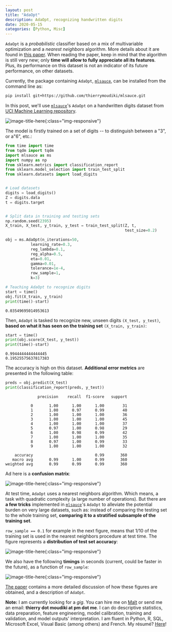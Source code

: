 ```yaml
---
layout: post
title: "AdaOpt"
description: AdaOpt, recognizing handwritten digits
date: 2020-05-15
categories: [Python, Misc]
---
```



`AdaOpt` is a _probabilistic_ classifier based on a mix of multivariable optimization and a _nearest neighbors_ algorithm. More details about it are found in [this paper](https://www.researchgate.net/publication/341409169_AdaOpt_Multivariable_optimization_for_classification). When reading the paper, keep in mind that the algorithm is still very new; only __time will allow to fully appreciate all its features__. Plus, its performance on this dataset is not an indicator of its future performance, on other datasets. 

Currently, the package containing `AdaOpt`, [`mlsauce`](https://github.com/thierrymoudiki/mlsauce), can be installed from the command line as: 

```bash
pip install git+https://github.com/thierrymoudiki/mlsauce.git

```

In this post, we'll use [`mlsauce`](https://github.com/thierrymoudiki/mlsauce)'s `AdaOpt` on a handwritten digits dataset from [UCI Machine Learning repository](https://archive.ics.uci.edu/ml/datasets/Optical+Recognition+of+Handwritten+Digits). 

![image-title-here]({{base}}/images/2020-05-15/2020-05-15-image0.png){:class="img-responsive"}

The model is firstly trained on a set of digits -- to distinguish between a "3", or a"6", etc.:

```python
from time import time
from tqdm import tqdm
import mlsauce as ms
import numpy as np
from sklearn.metrics import classification_report
from sklearn.model_selection import train_test_split
from sklearn.datasets import load_digits


# Load datasets
digits = load_digits()
Z = digits.data
t = digits.target


# Split data in training and testing sets
np.random.seed(2395)
X_train, X_test, y_train, y_test = train_test_split(Z, t, 
                                                    test_size=0.2)

obj = ms.AdaOpt(n_iterations=50,
           learning_rate=0.3,
           reg_lambda=0.1,            
           reg_alpha=0.5,
           eta=0.01,
           gamma=0.01, 
           tolerance=1e-4,
           row_sample=1,
           k=3)

# Teaching AdaOpt to recognize digits
start = time()
obj.fit(X_train, y_train)
print(time()-start)


```
```
0.03549695014953613
```

Then, `AdaOpt` is tasked to recognize new, unseen digits `(X_test, y_test)`, __based on what it has seen on the training set__ `(X_train, y_train)`: 

```python
start = time()
print(obj.score(X_test, y_test))
print(time()-start)
```
```
0.9944444444444445
0.19525575637817383
```

The accuracy is high on this dataset. __Additional error metrics__ are presented in the following table: 

```python
preds = obj.predict(X_test)
print(classification_report(preds, y_test))

```
```
              precision    recall  f1-score   support

           0       1.00      1.00      1.00        31
           1       1.00      0.97      0.99        40
           2       1.00      1.00      1.00        36
           3       1.00      1.00      1.00        45
           4       1.00      1.00      1.00        37
           5       0.97      1.00      0.98        29
           6       1.00      0.98      0.99        42
           7       1.00      1.00      1.00        35
           8       0.97      1.00      0.99        33
           9       1.00      1.00      1.00        32

    accuracy                           0.99       360
   macro avg       0.99      1.00      0.99       360
weighted avg       0.99      0.99      0.99       360

```

Ad here is a __confusion matrix__:

![image-title-here]({{base}}/images/2020-05-15/2020-05-15-image1.png){:class="img-responsive"}

At test time, `AdaOpt` uses a nearest neighbors algorithm. Which means, a task with quadratic complexity (a large number of operations). But there are __a few tricks__ implemented in [`mlsauce`](https://github.com/thierrymoudiki/mlsauce)'s `AdaOpt` to alleviate the potential burden on very large datasets, such as: instead of comparing the testing set to the whole training set, __comparing it to a stratified subsample of the training set__.  

`row_sample == 0.1` for example in the next figure, means that 1/10 of the training set is used in the nearest neighbors procedure at test time. The figure represents a __distribution of test set accuracy__: 

![image-title-here]({{base}}/images/2020-05-15/2020-05-15-image2.png){:class="img-responsive"}

We also have the following __timings__ in seconds (current, could be faster in the future), as a function of `row_sample`:

![image-title-here]({{base}}/images/2020-05-15/2020-05-15-image3.png){:class="img-responsive"}

[The paper](https://www.researchgate.net/publication/341409169_AdaOpt_Multivariable_optimization_for_classification) contains a more detailed discussion of how these figures are obtained, and a description of `AdaOpt`. 

__Note:__ I am currently looking for a _gig_. You can hire me on [Malt](https://www.malt.fr/profile/thierrymoudiki) or send me an email: __thierry dot moudiki at pm dot me__. I can do descriptive statistics, data preparation, feature engineering, model calibration, training and validation, and model outputs' interpretation. I am fluent in Python, R, SQL, Microsoft Excel, Visual Basic (among others) and French. My résumé? [Here]({{base}}/cv/thierry-moudiki.pdf)!